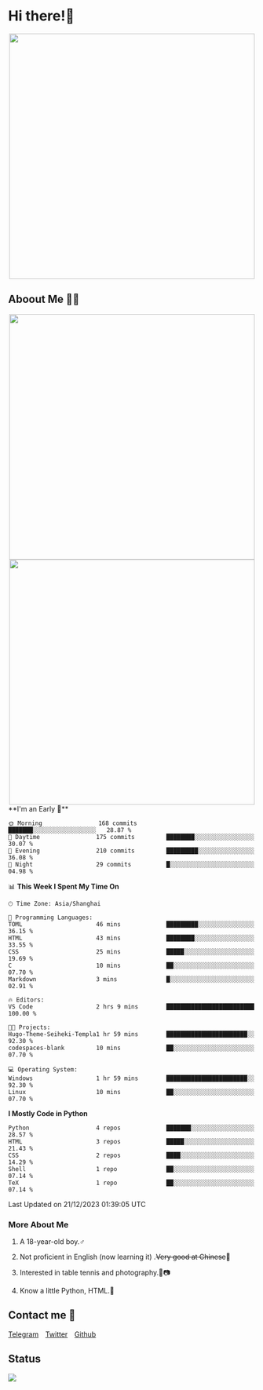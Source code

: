 # Hi there!🎉

<div align=center><img src="https://count.getloli.com/get/@Cicada000?theme=moebooru" width=500px></div>

## Aboout Me 👀💦

<div align=center>
<img src="https://github-readme-stats.vercel.app/api?username=Cicada000&show_icons=true&theme=tokyonight" width=500px>
<br>
<img src="https://github-readme-stats.vercel.app/api/top-langs/?username=Cicada000&show_icons=true&theme=tokyonight&layout=compact" width=500px>
</div>
<!--START_SECTION:waka-->
**I'm an Early 🐤** 

```text
🌞 Morning                168 commits         ███████░░░░░░░░░░░░░░░░░░   28.87 % 
🌆 Daytime                175 commits         ████████░░░░░░░░░░░░░░░░░   30.07 % 
🌃 Evening                210 commits         █████████░░░░░░░░░░░░░░░░   36.08 % 
🌙 Night                  29 commits          █░░░░░░░░░░░░░░░░░░░░░░░░   04.98 % 
```


📊 **This Week I Spent My Time On** 

```text
🕑︎ Time Zone: Asia/Shanghai

💬 Programming Languages: 
TOML                     46 mins             █████████░░░░░░░░░░░░░░░░   36.15 % 
HTML                     43 mins             ████████░░░░░░░░░░░░░░░░░   33.55 % 
CSS                      25 mins             █████░░░░░░░░░░░░░░░░░░░░   19.69 % 
C                        10 mins             ██░░░░░░░░░░░░░░░░░░░░░░░   07.70 % 
Markdown                 3 mins              █░░░░░░░░░░░░░░░░░░░░░░░░   02.91 % 

🔥 Editors: 
VS Code                  2 hrs 9 mins        █████████████████████████   100.00 % 

🐱‍💻 Projects: 
Hugo-Theme-Seiheki-Templa1 hr 59 mins        ███████████████████████░░   92.30 % 
codespaces-blank         10 mins             ██░░░░░░░░░░░░░░░░░░░░░░░   07.70 % 

💻 Operating System: 
Windows                  1 hr 59 mins        ███████████████████████░░   92.30 % 
Linux                    10 mins             ██░░░░░░░░░░░░░░░░░░░░░░░   07.70 % 
```

**I Mostly Code in Python** 

```text
Python                   4 repos             ███████░░░░░░░░░░░░░░░░░░   28.57 % 
HTML                     3 repos             █████░░░░░░░░░░░░░░░░░░░░   21.43 % 
CSS                      2 repos             ████░░░░░░░░░░░░░░░░░░░░░   14.29 % 
Shell                    1 repo              ██░░░░░░░░░░░░░░░░░░░░░░░   07.14 % 
TeX                      1 repo              ██░░░░░░░░░░░░░░░░░░░░░░░   07.14 % 
```




 Last Updated on 21/12/2023 01:39:05 UTC
<!--END_SECTION:waka-->

### More About Me

1. A 18-year-old boy.♂

2. Not proficient in English (now learning it) .~~Very good at Chinese~~🤣

3. Interested in table tennis and photography.🏓📷

4. Know a little Python, HTML.🐍


## Contact me 💬

[Telegram](https://t.me/CicadaLYW)&emsp;[Twitter](https://twitter.com/Cicada0001)&emsp;[Github](https://github.com/Cicada000)

## Status
<img src="https://weather-icon.journeyad.repl.co/@hangzhou?v=1" align="left">







